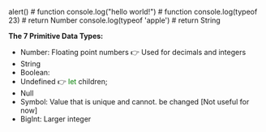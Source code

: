 alert() # function
console.log("hello world!") # function
console.log(typeof 23) # return Number
console.log(typeof 'apple') # return String

<strong>The 7 Primitive Data Types:</strong>
- Number: Floating point numbers 👉 Used for decimals and integers
- String
- Boolean:
- Undefined 👉 <span style="color: green">let</span> children; 
- Null
- Symbol: Value that is unique and cannot. be changed [Not useful for now]
- BigInt: Larger integer
